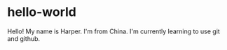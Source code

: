 # hello-world
Hello!
My name is Harper. I'm from China.
I'm currently learning to use git and github.
